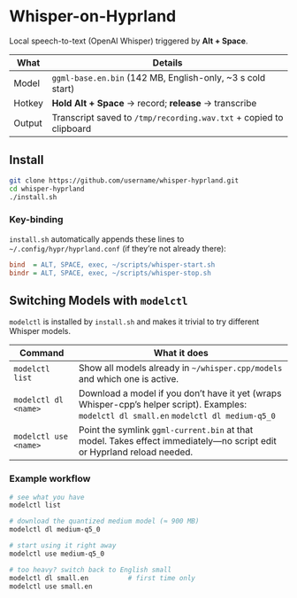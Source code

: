 # Whisper-on-Hyprland

Local speech-to-text (OpenAI Whisper) triggered by **Alt + Space**.

| What | Details |
|------|---------|
| Model | `ggml-base.en.bin` (142 MB, English-only, ~3 s cold start) |
| Hotkey | **Hold Alt + Space** → record; **release** → transcribe |
| Output | Transcript saved to `/tmp/recording.wav.txt` + copied to clipboard |

## Install

```bash
git clone https://github.com/username/whisper-hyprland.git
cd whisper-hyprland
./install.sh
```



### Key-binding

`install.sh` automatically appends these lines to  
`~/.config/hypr/hyprland.conf` (if they’re not already there):

```ini
bind  = ALT, SPACE, exec, ~/scripts/whisper-start.sh
bindr = ALT, SPACE, exec, ~/scripts/whisper-stop.sh
```


## Switching Models with `modelctl`

`modelctl` is installed by `install.sh` and makes it trivial to try
different Whisper models.

| Command | What it does |
|---------|--------------|
| `modelctl list` | Show all models already in `~/whisper.cpp/models` and which one is active. |
| `modelctl dl <name>` | Download a model if you don’t have it yet (wraps Whisper-cpp’s helper script). Examples:<br>`modelctl dl small.en`  `modelctl dl medium-q5_0` |
| `modelctl use <name>` | Point the symlink `ggml-current.bin` at that model. Takes effect immediately—no script edit or Hyprland reload needed. |

### Example workflow

```bash
# see what you have
modelctl list

# download the quantized medium model (≈ 900 MB)
modelctl dl medium-q5_0

# start using it right away
modelctl use medium-q5_0

# too heavy? switch back to English small
modelctl dl small.en          # first time only
modelctl use small.en
